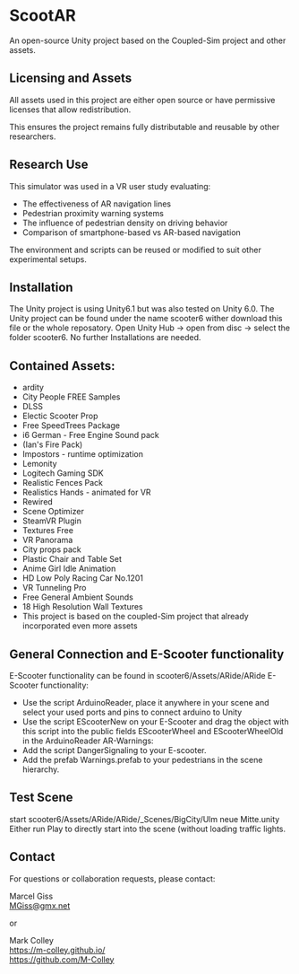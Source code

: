 # ScootAR

An open-source Unity project based on the Coupled-Sim project and other assets.


## Licensing and Assets

All assets used in this project are either open source or have permissive licenses that allow redistribution.

This ensures the project remains fully distributable and reusable by other researchers.

## Research Use

This simulator was used in a VR user study evaluating:

- The effectiveness of AR navigation lines
- Pedestrian proximity warning systems
- The influence of pedestrian density on driving behavior
- Comparison of smartphone-based vs AR-based navigation

The environment and scripts can be reused or modified to suit other experimental setups.

## Installation


The Unity project is using Unity6.1 but was also tested on Unity 6.0.
The Unity project can be found under the name scooter6 wither download this file or the whole reposatory.
Open Unity Hub -> open from disc -> select the folder scooter6.
No further Installations are needed.

## Contained Assets:
- ardity 
- City People FREE Samples
- DLSS
- Electic Scooter Prop
- Free SpeedTrees Package
- i6 German - Free Engine Sound pack
- (Ian's Fire Pack)
- Impostors - runtime optimization
- Lemonity
- Logitech Gaming SDK
- Realistic Fences Pack
- Realistics Hands - animated for VR
- Rewired
- Scene Optimizer
- SteamVR Plugin
- Textures Free
- VR Panorama
- City props pack 
- Plastic Chair and Table Set
- Anime Girl Idle Animation
- HD Low Poly Racing Car No.1201
- VR Tunneling Pro
- Free General Ambient Sounds 
- 18 High Resolution Wall Textures
- This project is based on the coupled-Sim project that already incorporated even more assets

## General Connection and E-Scooter functionality
E-Scooter functionality can be found in scooter6/Assets/ARide/ARide
E-Scooter functionality:
- Use the script ArduinoReader, place it anywhere in your scene and select your used ports and pins to connect arduino to Unity
- Use the script EScooterNew on your E-Scooter and drag the object with this script into the public fields EScooterWheel and EScooterWheelOld in the ArduinoReader
AR-Warnings:
- Add the script DangerSignaling to your E-scooter.
- Add the prefab Warnings.prefab to your pedestrians in the scene hierarchy.

## Test Scene
start scooter6/Assets/ARide/ARide/_Scenes/BigCity/Ulm neue Mitte.unity
Either run Play to directly start into the scene (without loading traffic lights.


## Contact

For questions or collaboration requests, please contact:

Marcel Giss  
MGiss@gmx.net 

or 

Mark Colley  
https://m-colley.github.io/  
https://github.com/M-Colley
